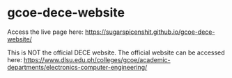 # gcoe-dece-website
Access the live page here: https://sugarspicenshit.github.io/gcoe-dece-website/

This is NOT the official DECE website. The official website can be accessed here: https://www.dlsu.edu.ph/colleges/gcoe/academic-departments/electronics-computer-engineering/
